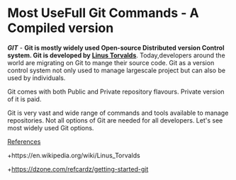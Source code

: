 
# Most UseFull Git Commands - A Compiled version

***GIT*** - **Git is mostly widely used Open-source Distributed version Control system. Git is developed by [Linus Torvalds](https://en.wikipedia.org/wiki/Linus_Torvalds)**. Today,developers around the world are migrating on Git to mange their 
source code. Git as a version control system not only used to manage largescale project but can also be used by individuals.

Git comes with both Public and Private repository flavours. Private version of it is paid.

Git is very vast and wide range of commands and tools available to manage repositories. Not all options of Git are needed 
for all developers. Let's see most widely used Git options.




[References](#reference_link)
<p id ="reference_link">
+https://en.wikipedia.org/wiki/Linus_Torvalds
  
+https://dzone.com/refcardz/getting-started-git
<p>
